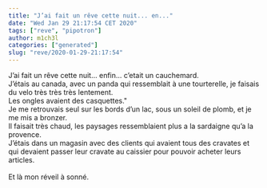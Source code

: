 ```yaml
---
title: "J’ai fait un rêve cette nuit... en..."
date: "Wed Jan 29 21:17:54 CET 2020"
tags: ["reve", "pipotron"]
author: m1ch3l
categories: ["generated"]
slug: "reve/2020-01-29-21:17:54"
---
```


J’ai fait un rêve cette nuit... enfin... c’etait un cauchemard.<br>
J’étais au canada, avec un panda qui ressemblait à une tourterelle, je faisais du velo très très très lentement.<br>
Les ongles avaient des casquettes."<br>
Je me retrouvais seul sur les bords d’un lac, sous un soleil de plomb, et je me mis a bronzer.<br>
Il faisait très chaud, les paysages ressemblaient plus a la sardaigne qu’a la provence.<br>
J’étais dans un magasin avec des clients qui avaient tous des cravates et qui devaient passer leur cravate au caissier pour pouvoir acheter leurs articles.<br>
<br>
Et là mon réveil à sonné.<br>
<br>
